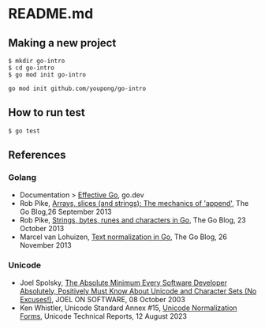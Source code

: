 # README.md

## Making a new project

```
$ mkdir go-intro
$ cd go-intro
$ go mod init go-intro
```

```
go mod init github.com/youpong/go-intro
```

## How to run test

```
$ go test
```

## References

### Golang

- Documentation > [Effective Go](https://go.dev/doc/effective_go), go.dev
- Rob Pike, [Arrays, slices (and strings): The mechanics of 'append'](https://go.dev/blog/slices), The Go Blog,26 September 2013
- Rob Pike, [Strings, bytes, runes and characters in Go](https://go.dev/blog/strings), The Go Blog, 23 October 2013
- Marcel van Lohuizen, [Text normalization in Go](https://go.dev/blog/normalization), The Go Blog, 26 November 2013

### Unicode

- Joel Spolsky, [The Absolute Minimum Every Software Developer Absolutely, Positively Must Know About Unicode and Character Sets (No Excuses!)](https://www.joelonsoftware.com/2003/10/08/the-absolute-minimum-every-software-developer-absolutely-positively-must-know-about-unicode-and-character-sets-no-excuses/), JOEL ON SOFTWARE, 08 October 2003
- Ken Whistler, Unicode Standard Annex #15, [Unicode Normalization Forms](http://unicode.org/reports/tr15/), Unicode Technical Reports, 12 August 2023
